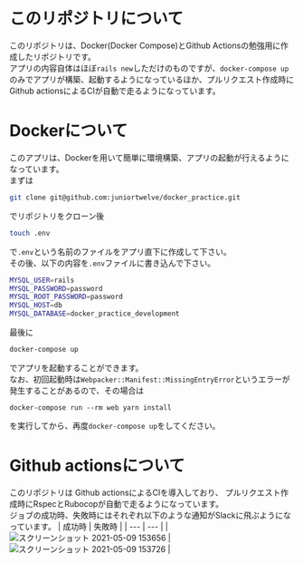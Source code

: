 # このリポジトリについて

このリポジトリは、Docker(Docker Compose)とGithub Actionsの勉強用に作成したリポジトリです。  
アプリの内容自体はほぼ`rails new`しただけのものですが、`docker-compose up`のみでアプリが構築、起動するようになっているほか、プルリクエスト作成時にGithub actionsによるCIが自動で走るようになっています。

# Dockerについて
このアプリは、Dockerを用いて簡単に環境構築、アプリの起動が行えるようになっています。  
まずは
```bash
git clone git@github.com:juniortwelve/docker_practice.git
```
でリポジトリをクローン後
```bash
touch .env
```
で`.env`という名前のファイルをアプリ直下に作成して下さい。  
その後、以下の内容を`.env`ファイルに書き込んで下さい。
```bash
MYSQL_USER=rails
MYSQL_PASSWORD=password
MYSQL_ROOT_PASSWORD=password
MYSQL_HOST=db
MYSQL_DATABASE=docker_practice_development
```

最後に
```bash
docker-compose up
```
でアプリを起動することができます。  
なお、初回起動時は`Webpacker::Manifest::MissingEntryError`というエラーが発生することがあるので、その場合は
```
docker-compose run --rm web yarn install
```
を実行してから、再度`docker-compose up`をしてください。

# Github actionsについて
このリポジトリは Github actionsによるCIを導入しており、
プルリクエスト作成時にRspecとRubocopが自動で走るようになっています。  
ジョブの成功時、失敗時にはそれぞれ以下のような通知がSlackに飛ぶようになっています。
| 成功時 | 失敗時 |
| --- | --- |
| ![スクリーンショット 2021-05-09 153656](https://user-images.githubusercontent.com/49778469/117562771-86746200-b0dc-11eb-9e65-dcc37980fafe.png) | ![スクリーンショット 2021-05-09 153726](https://user-images.githubusercontent.com/49778469/117562774-8b391600-b0dc-11eb-9afa-5bf1430e4ca9.png) |
